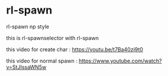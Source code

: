 # rl-spawn
rl-spawn np style

this is rl-spawnselector with rl-spawn

 this video for create char : https://youtu.be/t7Ba40zj9t0
 
 this video for normal spawn : https://www.youtube.com/watch?v=StJIssaWN5w
